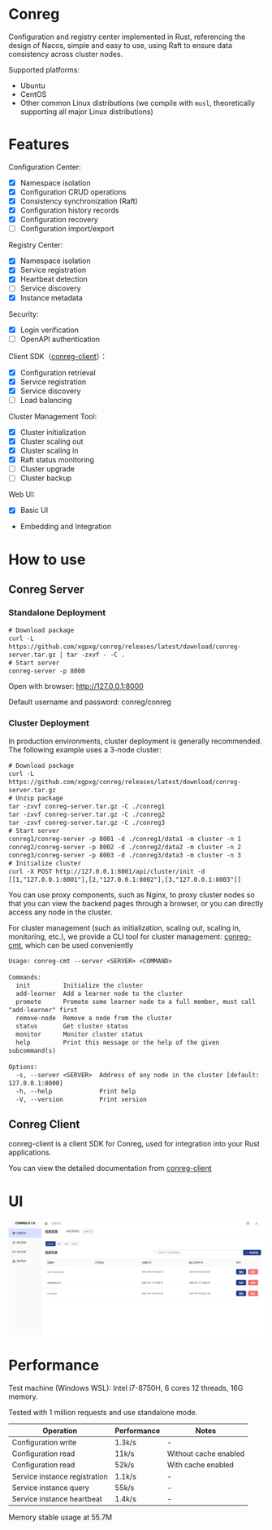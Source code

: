 # Conreg

Configuration and registry center implemented in Rust, referencing the design of Nacos, simple and easy to use, using
Raft to ensure data consistency across cluster nodes.

Supported platforms:

- Ubuntu
- CentOS
- Other common Linux distributions (we compile with `musl`, theoretically supporting all major Linux distributions)

# Features

Configuration Center:

- [x] Namespace isolation
- [x] Configuration CRUD operations
- [x] Consistency synchronization (Raft)
- [x] Configuration history records
- [x] Configuration recovery
- [ ] Configuration import/export

Registry Center:

- [x] Namespace isolation
- [x] Service registration
- [x] Heartbeat detection
- [ ] Service discovery
- [x] Instance metadata

Security:

- [x] Login verification
- [ ] OpenAPI authentication

Client SDK（[conreg-client](https://docs.rs/conreg-client)）：

- [x] Configuration retrieval
- [x] Service registration
- [x] Service discovery
- [ ] Load balancing

Cluster Management Tool:

- [x] Cluster initialization
- [x] Cluster scaling out
- [x] Cluster scaling in
- [x] Raft status monitoring
- [ ] Cluster upgrade
- [ ] Cluster backup

Web UI:

- [x] Basic UI
- Embedding and Integration

# How to use

## Conreg Server

### Standalone Deployment

```shell
# Download package
curl -L https://github.com/xgpxg/conreg/releases/latest/download/conreg-server.tar.gz | tar -zxvf - -C .
# Start server
conreg-server -p 8000
```

Open with browser: http://127.0.0.1:8000

Default username and password: conreg/conreg

### Cluster Deployment

In production environments, cluster deployment is generally recommended. The following example uses a 3-node cluster:

```shell
# Download package
curl -L https://github.com/xgpxg/conreg/releases/latest/download/conreg-server.tar.gz 
# Unzip package
tar -zxvf conreg-server.tar.gz -C ./conreg1
tar -zxvf conreg-server.tar.gz -C ./conreg2
tar -zxvf conreg-server.tar.gz -C ./conreg3
# Start server
conreg1/conreg-server -p 8001 -d ./conreg1/data1 -m cluster -n 1
conreg2/conreg-server -p 8002 -d ./conreg2/data2 -m cluster -n 2
conreg3/conreg-server -p 8003 -d ./conreg3/data3 -m cluster -n 3
# Initialize cluster
curl -X POST http://127.0.0.1:8001/api/cluster/init -d [[1,"127.0.0.1:8001"],[2,"127.0.0.1:8002"],[3,"127.0.0.1:8003"]]
```

You can use proxy components, such as Nginx, to proxy cluster nodes so that you can view the backend pages through a
browser, or you can directly access any node in the cluster.

For cluster management (such as initialization, scaling out, scaling in, monitoring, etc.), we provide a CLI tool for
cluster management: [conreg-cmt](https://crates.io/crates/conreg-cmt), which can be used conveniently

```shell
Usage: conreg-cmt --server <SERVER> <COMMAND>

Commands:
  init         Initialize the cluster
  add-learner  Add a learner node to the cluster
  promote      Promote some learner node to a full member, must call "add-learner" first
  remove-node  Remove a node from the cluster
  status       Get cluster status
  monitor      Monitor cluster status
  help         Print this message or the help of the given subcommand(s)

Options:
  -s, --server <SERVER>  Address of any node in the cluster [default: 127.0.0.1:8000]
  -h, --help             Print help
  -V, --version          Print version
```

## Conreg Client

conreg-client is a client SDK for Conreg, used for integration into your Rust applications.

You can view the detailed documentation from [conreg-client](https://docs.rs/conreg-client)

# UI

![img.png](docs/ui.png)

# Performance

Test machine (Windows WSL): Intel i7-8750H, 6 cores 12 threads, 16G memory.

Tested with 1 million requests and use standalone mode.

| Operation                     | Performance | Notes                 |
|-------------------------------|-------------|-----------------------|
| Configuration write           | 1.3k/s      | -                     |
| Configuration read            | 11k/s       | Without cache enabled |
| Configuration read            | 52k/s       | With cache enabled    |
| Service instance registration | 1.1k/s      | -                     |
| Service instance query        | 55k/s       | -                     |
| Service instance heartbeat    | 1.4k/s      | -                     |

Memory stable usage at 55.7M
